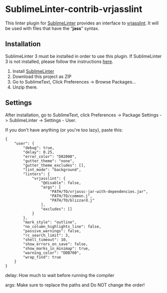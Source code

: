 SublimeLinter-contrib-vrjasslint
================================

This linter plugin for [SublimeLinter][docs] provides an interface to [vrjasslint](https://github.com/Ruk33/vrJASS). It will be used with files that have the “__jass__” syntax.

## Installation
SublimeLinter 3 must be installed in order to use this plugin. If SublimeLinter 3 is not installed, please follow the instructions [here][installation].

1. Install [SublimeLinter](http://sublimelinter.readthedocs.io/en/latest/installation.html#installing-via-pc)
2. Download this project as ZIP
2. Go to SublimeText, Click Preferences -> Browse Packages...
3. Unzip there.

## Settings
After installation, go to SublimeText, click Preferences -> Package Settings -> SublimeLinter -> Settings - User.

If you don't have anything (or you're too lazy), paste this:

```
{
    "user": {
        "debug": true,
        "delay": 0.25,
        "error_color": "D02000",
        "gutter_theme": "none",
        "gutter_theme_excludes": [],
        "lint_mode": "background",
        "linters": {
            "vrjasslint": {
                "@disable": false,
                "args": [
                	"PATH/TO/vrjassc-jar-with-dependencies.jar",
                	"PATH/TO/common.j",
                	"PATH/TO/blizzard.j"
                ],
                "excludes": []
            }
        },
        "mark_style": "outline",
        "no_column_highlights_line": false,
        "passive_warnings": false,
        "rc_search_limit": 3,
        "shell_timeout": 10,
        "show_errors_on_save": false,
        "show_marks_in_minimap": true,
        "warning_color": "DDB700",
        "wrap_find": true
    }
}
```

delay: How much to wait before running the compiler

args: Make sure to replace the paths and Do NOT change the order!

[docs]: http://sublimelinter.readthedocs.org
[installation]: http://sublimelinter.readthedocs.org/en/latest/installation.html
